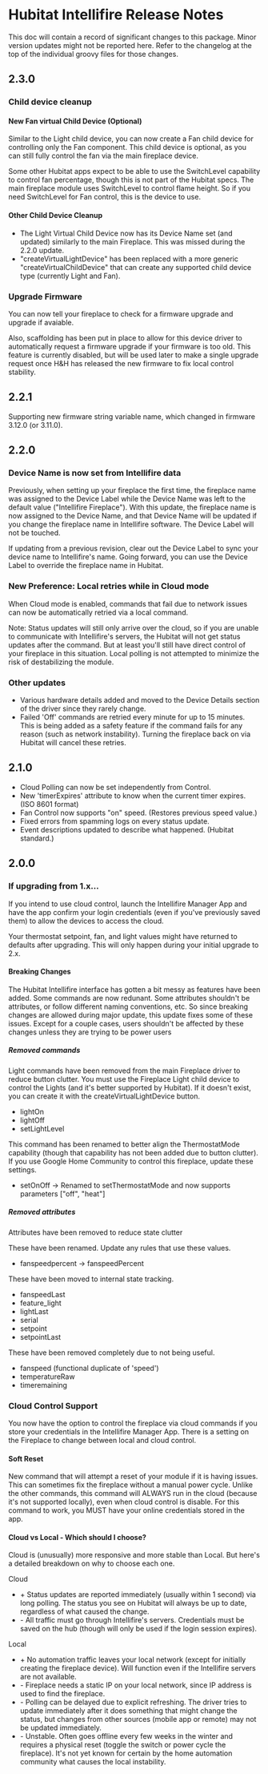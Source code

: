 # Hubitat Intellifire Release Notes
This doc will contain a record of significant changes to this package.  Minor version updates might not be reported here.  Refer to the changelog at the top of the individual groovy files for those changes.

## 2.3.0
### Child device cleanup

#### New Fan virtual Child Device (Optional)
Similar to the Light child device, you can now create a Fan child device for controlling only the Fan component.  This child device is optional, as you can still fully control the fan via the main fireplace device.

Some other Hubitat apps expect to be able to use the SwitchLevel capability to control fan percentage, though this is not part of the Hubitat specs.  The main fireplace module uses SwitchLevel to control flame height.  So if you need SwitchLevel for Fan control, this is the device to use.

#### Other Child Device Cleanup
* The Light Virtual Child Device now has its Device Name set (and updated) similarly to the main Fireplace.  This was missed during the 2.2.0 update.
* "createVirtualLightDevice" has been replaced with a more generic "createVirtualChildDevice" that can create any supported child device type (currently Light and Fan).

### Upgrade Firmware
You can now tell your fireplace to check for a firmware upgrade and upgrade if avaiable.

Also, scaffolding has been put in place to allow for this device driver to automatically request a firmware upgrade if your firmware is too old.  This feature is currently disabled, but will be used later to make a single upgrade request once H&H has released the new firmware to fix local control stability.

## 2.2.1
Supporting new firmware string variable name, which changed in firmware 3.12.0 (or 3.11.0).

## 2.2.0
### Device Name is now set from Intellifire data
Previously, when setting up your fireplace the first time, the fireplace name was assigned to the Device Label while the Device Name was left to the default value ("Intellifire Fireplace").  With this update, the fireplace name is now assigned to the Device Name, and that Device Name will be updated if you change the fireplace name in Intellifire software.  The Device Label will not be touched.

If updating from a previous revision, clear out the Device Label to sync your device name to Intellifire's name.  Going forward, you can use the Device Label to override the fireplace name in Hubitat.

### New Preference: Local retries while in Cloud mode
When Cloud mode is enabled, commands that fail due to network issues can now be automatically retried via a local command.

Note: Status updates will still only arrive over the cloud, so if you are unable to communicate with Intellifire's servers, the Hubitat will not get status updates after the command.  But at least you'll still have direct control of your fireplace in this situation.  Local polling is not attempted to minimize the risk of destabilizing the module.

### Other updates
* Various hardware details added and moved to the Device Details section of the driver since they rarely change.
* Failed 'Off' commands are retried every minute for up to 15 minutes.  This is being added as a safety feature if the command fails for any reason (such as network instability).  Turning the fireplace back on via Hubitat will cancel these retries.

## 2.1.0
* Cloud Polling can now be set independently from Control.
* New 'timerExpires' attribute to know when the current timer expires.  (ISO 8601 format)
* Fan Control now supports "on" speed.  (Restores previous speed value.)
* Fixed errors from spamming logs on every status update.
* Event descriptions updated to describe what happened.  (Hubitat standard.)

## 2.0.0

### If upgrading from 1.x...
If you intend to use cloud control, launch the Intellifire Manager App and have the app confirm your login credentials (even if you've previously saved them) to allow the devices to access the cloud.

Your thermostat setpoint, fan, and light values might have returned to defaults after upgrading.  This will only happen during your initial upgrade to 2.x.

#### Breaking Changes 
The Hubitat Intellifire interface has gotten a bit messy as features have been added.  Some commands are now redunant.  Some attributes shouldn't be attributes, or follow different naming conventions, etc.  So since breaking changes are allowed during major update, this update fixes some of these issues.  Except for a couple cases, users shouldn't be affected by these changes unless they are trying to be power users

##### Removed commands
Light commands have been removed from the main Fireplace driver to reduce button clutter.  You must use the Fireplace Light child device to control the Lights (and it's better supported by Hubitat).  If it doesn't exist, you can create it with the createVirtualLightDevice button.
* lightOn
* lightOff
* setLightLevel

This command has been renamed to better align the ThermostatMode capability (though that capability has not been added due to button clutter).  If you use Google Home Community to control this fireplace, update these settings.
* setOnOff -> Renamed to setThermostatMode and now supports parameters ["off", "heat"]

##### Removed attributes
Attributes have been removed to reduce state clutter

These have been renamed.  Update any rules that use these values.
* fanspeedpercent -> fanspeedPercent

These have been moved to internal state tracking.
* fanspeedLast
* feature_light
* lightLast
* serial
* setpoint
* setpointLast

These have been removed completely due to not being useful.
* fanspeed (functional duplicate of 'speed')
* temperatureRaw
* timeremaining

### Cloud Control Support
You now have the option to control the fireplace via cloud commands if you store your credentials in the Intellifire Manager App.  There is a setting on the Fireplace to change between local and cloud control.

#### Soft Reset
New command that will attempt a reset of your module if it is having issues.  This can sometimes fix the fireplace without a manual power cycle.
Unlike the other commands, this command will ALWAYS run in the cloud (because it's not supported locally), even when cloud control is disable.  For this command to work, you MUST have your online credentials stored in the app.

#### Cloud vs Local - Which should I choose?
Cloud is (unusually) more responsive and more stable than Local.  But here's a detailed breakdown on why to choose each one.

Cloud
* \+ Status updates are reported immediately (usually within 1 second) via long polling.  The status you see on Hubitat will always be up to date, regardless of what caused the change.
* \- All traffic must go through Intellifire's servers.  Credentials must be saved on the hub (though will only be used if the login session expires).

Local
* \+ No automation traffic leaves your local network (except for initially creating the fireplace device).  Will function even if the Intellifire servers are not available.
* \- Fireplace needs a static IP on your local network, since IP address is used to find the fireplace.
* \- Polling can be delayed due to explicit refreshing.  The driver tries to update immediately after it does something that might change the status, but changes from other sources (mobile app or remote) may not be updated immediately.
* \- Unstable.  Often goes offline every few weeks in the winter and requires a physical reset (toggle the switch or power cycle the fireplace).  It's not yet known for certain by the home automation community what causes the local instability.
